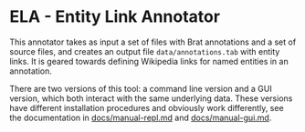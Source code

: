 # ELA - Entity Link Annotator

This annotator takes as input a set of files with Brat annotations and a set of source files, and creates an output file `data/annotations.tab` with entity links. It is geared towards defining Wikipedia links for named entities in an annotation.

There are two versions of this tool: a command line version and a GUI version, which both interact with the same underlying data. These versions have different installation procedures and obviously work differently, see the documentation in [docs/manual-repl.md](docs/manual-repl.md) and  [docs/manual-gui.md](docs/manual-gui.md).

